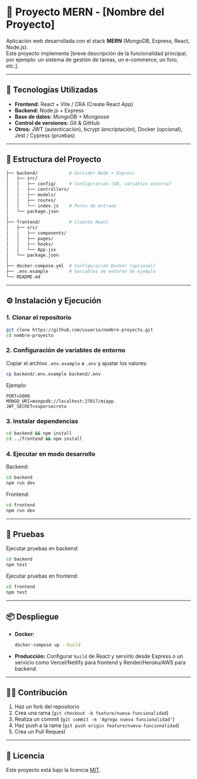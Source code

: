 # 📌 Proyecto MERN - [Nombre del Proyecto]

Aplicación web desarrollada con el stack **MERN** (MongoDB, Express, React, Node.js).  
Este proyecto implementa [breve descripción de la funcionalidad principal, por ejemplo: un sistema de gestión de tareas, un e-commerce, un foro, etc.].

---

## 🚀 Tecnologías Utilizadas
- **Frontend:** React + Vite / CRA (Create React App)  
- **Backend:** Node.js + Express  
- **Base de datos:** MongoDB + Mongoose  
- **Control de versiones:** Git & GitHub  
- **Otros:** JWT (autenticación), bcrypt (encriptación), Docker (opcional), Jest / Cypress (pruebas)  

---

## 📂 Estructura del Proyecto
```bash
├── backend/            # Servidor Node + Express
│   ├── src/
│   │   ├── config/     # Configuración (DB, variables entorno)
│   │   ├── controllers/
│   │   ├── models/
│   │   ├── routes/
│   │   └── index.js    # Punto de entrada
│   └── package.json
│
├── frontend/           # Cliente React
│   ├── src/
│   │   ├── components/
│   │   ├── pages/
│   │   ├── hooks/
│   │   └── App.jsx
│   └── package.json
│
├── docker-compose.yml  # Configuración Docker (opcional)
├── .env.example        # Variables de entorno de ejemplo
└── README.md
```

---

## ⚙️ Instalación y Ejecución

### 1. Clonar el repositorio
```bash
git clone https://github.com/usuario/nombre-proyecto.git
cd nombre-proyecto
```

### 2. Configuración de variables de entorno
Copiar el archivo `.env.example` a `.env` y ajustar los valores:
```bash
cp backend/.env.example backend/.env
```
Ejemplo:
```
PORT=5000
MONGO_URI=mongodb://localhost:27017/miapp
JWT_SECRET=supersecreto
```

### 3. Instalar dependencias
```bash
cd backend && npm install
cd ../frontend && npm install
```

### 4. Ejecutar en modo desarrollo
Backend:
```bash
cd backend
npm run dev
```
Frontend:
```bash
cd frontend
npm run dev
```

---

## 🧪 Pruebas
Ejecutar pruebas en backend:
```bash
cd backend
npm test
```

Ejecutar pruebas en frontend:
```bash
cd frontend
npm test
```

---

## 📦 Despliegue
- **Docker:**  
  ```bash
  docker-compose up --build
  ```
- **Producción:** Configurar `build` de React y servirlo desde Express o un servicio como Vercel/Netlify para frontend y Render/Heroku/AWS para backend.

---

## 👨‍💻 Contribución
1. Haz un fork del repositorio  
2. Crea una rama (`git checkout -b feature/nueva-funcionalidad`)  
3. Realiza un commit (`git commit -m 'Agrego nueva funcionalidad'`)  
4. Haz push a la rama (`git push origin feature/nueva-funcionalidad`)  
5. Crea un Pull Request  

---

## 📄 Licencia
Este proyecto está bajo la licencia [MIT](LICENSE).  
